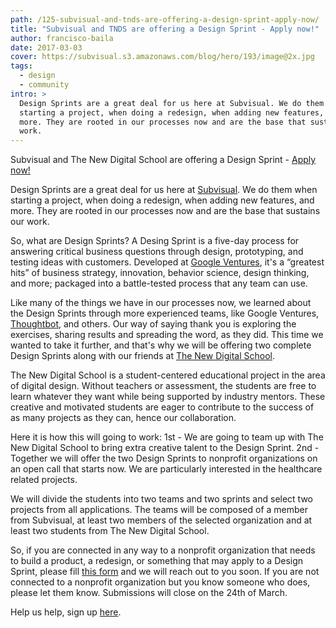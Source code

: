 ```yaml
---
path: /125-subvisual-and-tnds-are-offering-a-design-sprint-apply-now/
title: "Subvisual and TNDS are offering a Design Sprint - Apply now!"
author: francisco-baila
date: 2017-03-03
cover: https://subvisual.s3.amazonaws.com/blog/hero/193/image@2x.jpg
tags:
  - design
  - community
intro: >
  Design Sprints are a great deal for us here at Subvisual. We do them when
  starting a project, when doing a redesign, when adding new features, and
  more. They are rooted in our processes now and are the base that sustains our
  work. 
---
```


Subvisual and The New Digital School are offering a Design Sprint - [Apply now!](https://subvisual.typeform.com/to/KJonG6)

Design Sprints are a great deal for us here at [Subvisual](https://subvisual.co/). We do them when starting a project, when doing a redesign, when adding new features, and more. They are rooted in our processes now and are the base that sustains our work. 

So, what are Design Sprints?
A Desing Sprint is a five-day process for answering critical business questions through design, prototyping, and testing ideas with customers. Developed at [Google Ventures](https://www.gv.com/), it's a “greatest hits” of business strategy, innovation, behavior science, design thinking, and more; packaged into a battle-tested process that any team can use.

Like many of the things we have in our processes now, we learned about the Design Sprints through more experienced teams, like Google Ventures, [Thoughtbot](https://thoughtbot.com/playbook/product-design-sprint/introduction), and others. Our way of saying thank you is exploring the exercises, sharing results and spreading the word, as they did. This time we wanted to take it further, and that's why we will be offering two complete Design Sprints along with our friends at [The New Digital School](http://thenewdigitalschool.com/).

The New Digital School is a student-centered educational project in the area of digital design. Without teachers or assessment, the students are free to learn whatever they want while being supported by industry mentors. These creative and motivated students are eager to contribute to the success of as many projects as they can, hence our collaboration.

Here it is how this will going to work: 
1st - We are going to team up with The New Digital School to bring extra creative talent to the Design Sprint. 
2nd - Together we will offer the two Design Sprints to nonprofit organizations on an open call that starts now. We are particularly interested in the healthcare related projects. 

We will divide the students into two teams and two sprints and select two projects from all applications. The teams will be composed of a member from Subvisual, at least two members of the selected organization and at least two students from The New Digital School. 

So, if you are connected in any way to a nonprofit organization that needs to build a product, a redesign, or something that may apply to a Design Sprint, please fill [this form](https://subvisual.typeform.com/to/KJonG6) and we will reach out to you soon. If you are not connected to a nonprofit organization but you know someone who does, please let them know. Submissions will close on the 24th of March.

Help us help, sign up [here](https://subvisual.typeform.com/to/KJonG6). 


